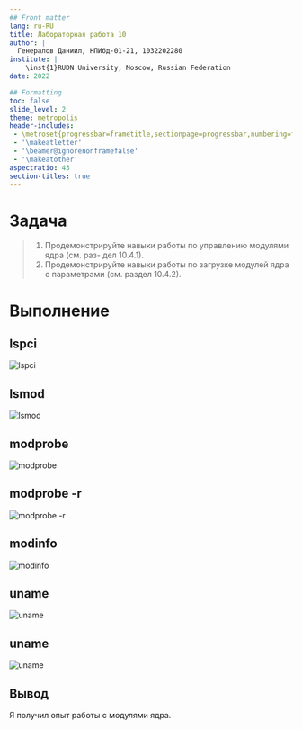 ```yaml
---
## Front matter
lang: ru-RU
title: Лабораторная работа 10
author: |
  Генералов Даниил, НПИбд-01-21, 1032202280
institute: |
	\inst{1}RUDN University, Moscow, Russian Federation
date: 2022

## Formatting
toc: false
slide_level: 2
theme: metropolis
header-includes: 
 - \metroset{progressbar=frametitle,sectionpage=progressbar,numbering=fraction}
 - '\makeatletter'
 - '\beamer@ignorenonframefalse'
 - '\makeatother'
aspectratio: 43
section-titles: true
---
```


# Задача

> 1. Продемонстрируйте навыки работы по управлению модулями ядра (см. раз-
> дел 10.4.1).
> 2. Продемонстрируйте навыки работы по загрузке модулей ядра с параметрами (см.
> раздел 10.4.2).



# Выполнение 

## lspci

![lspci](./Screenshot_1.png)

## lsmod

![lsmod](./Screenshot_2.png)

## modprobe

![modprobe](./Screenshot_3.png)

## modprobe -r

![modprobe -r](./Screenshot_4.png)

## modinfo

![modinfo](./Screenshot_5.png)

## uname

![uname](./Screenshot_6.png)

## uname

![uname](./Screenshot_7.png)



## Вывод

Я получил опыт работы с модулями ядра.
